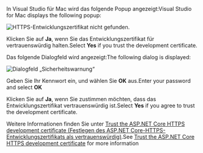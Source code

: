 <span data-ttu-id="fa12f-101">In Visual Studio für Mac wird das folgende Popup angezeigt:</span><span class="sxs-lookup"><span data-stu-id="fa12f-101">Visual Studio for Mac displays the following popup:</span></span>

![HTTPS-Entwicklungszertifikat nicht gefunden.](~/getting-started/_static/trustCertMac.png)

<span data-ttu-id="fa12f-104">Klicken Sie auf **Ja**, wenn Sie das Entwicklungszertifikat für vertrauenswürdig halten.</span><span class="sxs-lookup"><span data-stu-id="fa12f-104">Select **Yes** if you trust the development certificate.</span></span>

<span data-ttu-id="fa12f-105">Das folgende Dialogfeld wird angezeigt:</span><span class="sxs-lookup"><span data-stu-id="fa12f-105">The following dialog is displayed:</span></span>

![Dialogfeld „Sicherheitswarnung“](~/getting-started/_static/certMac.png)

<span data-ttu-id="fa12f-107">Geben Sie Ihr Kennwort ein, und wählen Sie **OK** aus.</span><span class="sxs-lookup"><span data-stu-id="fa12f-107">Enter your password and select **OK**</span></span>

<span data-ttu-id="fa12f-108">Klicken Sie auf **Ja**, wenn Sie zustimmen möchten, dass das Entwicklungszertifikat vertrauenswürdig ist.</span><span class="sxs-lookup"><span data-stu-id="fa12f-108">Select **Yes** if you agree to trust the development certificate.</span></span>

<span data-ttu-id="fa12f-109">Weitere Informationen finden Sie unter [Trust the ASP.NET Core HTTPS development certificate (Festlegen des ASP.NET Core-HTTPS-Entwicklungszertifikats als vertrauenswürdig)](xref:security/enforcing-ssl#trust-the-aspnet-core-https-development-certificate-on-windows-and-macos).</span><span class="sxs-lookup"><span data-stu-id="fa12f-109">See [Trust the ASP.NET Core HTTPS development certificate](xref:security/enforcing-ssl#trust-the-aspnet-core-https-development-certificate-on-windows-and-macos) for more information</span></span>